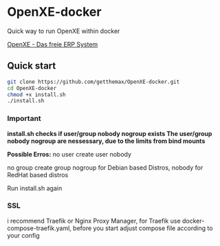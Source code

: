 # OpenXE-docker

Quick way to run OpenXE within docker

[OpenXE - Das freie ERP System](https://openxe.org/)

## Quick start

```bash
git clone https://github.com/getthemax/OpenXE-docker.git
cd OpenXE-docker
chmod +x install.sh
./install.sh
```

### Important

**install.sh checks if user/group nobody nogroup exists
The user/group nobody nogroup are nessessary, due to the limits from bind mounts**

**Possible Erros:**
no user
create user nobody

no group
create group nogroup for Debian based Distros, nobody for RedHat based distros

Run install.sh again

### SSL

i recommend Traefik or Nginx Proxy Manager, for Traefik use docker-compose-traefik.yaml, before you start adjust compose file according to your config

